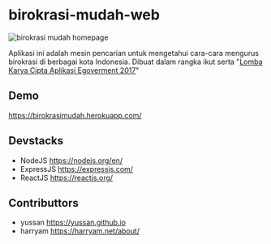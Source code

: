 # birokrasi-mudah-web

![birokrasi mudah homepage](http://res.cloudinary.com/dhjkktmal/image/upload/v1515642929/DeepinScreenshot_select-area_20180111105408_rfrlno.png)

Aplikasi ini adalah mesin pencarian untuk mengetahui cara-cara mengurus birokrasi di berbagai kota Indonesia. Dibuat dalam rangka ikut serta "[Lomba Karya Cipta Aplikasi Egoverment 2017](https://kompetisi.id/competition/T0RnNQ/regulations/Hackhathon-2.0-(HIMTI)-UMN)"

## Demo 
https://birokrasimudah.herokuapp.com/

## Devstacks
- NodeJS https://nodejs.org/en/
- ExpressJS https://expressjs.com/
- ReactJS https://reactjs.org/

## Contributtors 
- yussan https://yussan.github.io
- harryam https://harryam.net/about/
